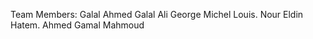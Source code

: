 Team Members:
  Galal Ahmed Galal Ali
  George Michel Louis.
  Nour Eldin Hatem.
  Ahmed Gamal Mahmoud

